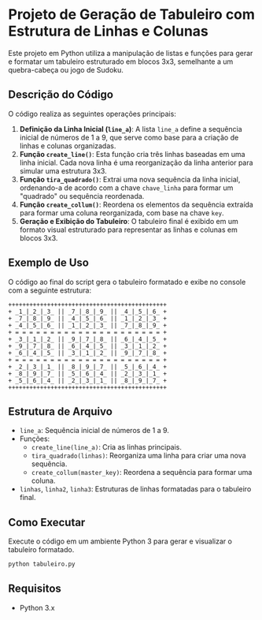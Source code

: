 # Projeto de Geração de Tabuleiro com Estrutura de Linhas e Colunas

Este projeto em Python utiliza a manipulação de listas e funções para gerar e formatar um tabuleiro estruturado em blocos 3x3, semelhante a um quebra-cabeça ou jogo de Sudoku.

## Descrição do Código

O código realiza as seguintes operações principais:

1. **Definição da Linha Inicial (`line_a`)**: A lista `line_a` define a sequência inicial de números de 1 a 9, que serve como base para a criação de linhas e colunas organizadas.
2. **Função `create_line()`**: Esta função cria três linhas baseadas em uma linha inicial. Cada nova linha é uma reorganização da linha anterior para simular uma estrutura 3x3.
3. **Função `tira_quadrado()`**: Extrai uma nova sequência da linha inicial, ordenando-a de acordo com a chave `chave_linha` para formar um "quadrado" ou sequência reordenada.
4. **Função `create_collum()`**: Reordena os elementos da sequência extraída para formar uma coluna reorganizada, com base na chave `key`.
5. **Geração e Exibição do Tabuleiro**: O tabuleiro final é exibido em um formato visual estruturado para representar as linhas e colunas em blocos 3x3.

## Exemplo de Uso

O código ao final do script gera o tabuleiro formatado e exibe no console com a seguinte estrutura:

```
+++++++++++++++++++++++++++++++++++++++++++++
+ _1_|_2_|_3_ || _7_|_8_|_9_ || _4_|_5_|_6_ +
+ _7_|_8_|_9_ || _4_|_5_|_6_ || _1_|_2_|_3_ +
+ _4_|_5_|_6_ || _1_|_2_|_3_ || _7_|_8_|_9_ +
+ = = = = = = = = = = = = = = = = = = = = = +
+ _3_|_1_|_2_ || _9_|_7_|_8_ || _6_|_4_|_5_ +
+ _9_|_7_|_8_ || _6_|_4_|_5_ || _3_|_1_|_2_ +
+ _6_|_4_|_5_ || _3_|_1_|_2_ || _9_|_7_|_8_ +
+ = = = = = = = = = = = = = = = = = = = = = +
+ _2_|_3_|_1_ || _8_|_9_|_7_ || _5_|_6_|_4_ +
+ _8_|_9_|_7_ || _5_|_6_|_4_ || _2_|_3_|_1_ +
+ _5_|_6_|_4_ || _2_|_3_|_1_ || _8_|_9_|_7_ +
+++++++++++++++++++++++++++++++++++++++++++++
```

## Estrutura de Arquivo

- `line_a`: Sequência inicial de números de 1 a 9.
- Funções:
  - `create_line(line_a)`: Cria as linhas principais.
  - `tira_quadrado(linhas)`: Reorganiza uma linha para criar uma nova sequência.
  - `create_collum(master_key)`: Reordena a sequência para formar uma coluna.
- `linhas`, `linha2`, `linha3`: Estruturas de linhas formatadas para o tabuleiro final.
  
## Como Executar

Execute o código em um ambiente Python 3 para gerar e visualizar o tabuleiro formatado. 

```bash
python tabuleiro.py
```

## Requisitos

- Python 3.x
